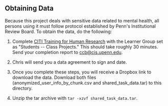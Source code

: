 ## Obtaining Data

Because this project deals with sensitive data related to mental health, all persons using it must follow protocol established by Penn's Institutional Review Board. To obtain the data, do the following:

1. Complete [CITI Training for Human Research](https://irb.upenn.edu/mission-institutional-review-board-irb/guidance/citi-training) with the Learner Group set as "Students -- Class Projects." This should take roughly 30 minutes. Send your completion report to [ccb@cis.upenn.edu](mailto:ccb@cis.upenn.edu?subject="cis530%20Final%20Homework%20-%20CITI%20Certificate").

2. Chris will send you a data agreement to sign and date.

3. Once you complete these steps, you will receive a Dropbox link to download the data. Download both files (anonymized\_user\_info\_by\_chunk.csv and shared\_task\_data.tar) to this directory.

4. Unzip the tar archive with `tar -xzvf shared_task_data.tar`. 

